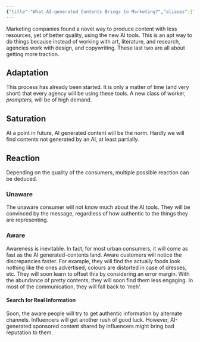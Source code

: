 ```yaml
---
{"title":"What AI-generated Contents Brings to Marketing?","aliases":["What AI-generated Contents Brings to Marketing?"],"location":"Badda, Dhaka","tags":["AI","Marketing"],"dg-note-icon":1,"dg-publish":true,"created":"2023-03-24T11:03:46+06:00","updated":"2023-06-06T01:11:45+06:00","dg-path":"Musings/AI gen Content and Marketing.md","permalink":"/musings/ai-gen-content-and-marketing/","dgPassFrontmatter":true,"noteIcon":1}
---
```


Marketing companies found a novel way to produce content with less resources, yet of better quality, using the new AI tools. This is an apt way to do things because instead of working with art, literature, and research, agencies work with design, and copywriting. These last two are all about getting more traction.

## Adaptation
This process has already been started. It is only a matter of time (and very short) that every agency will be using these tools. A new class of worker, *prompters,* will be of high demand.

## Saturation
At a point in future, AI generated content will be the norm. Hardly we will find contents not generated by an AI, at least partially.

## Reaction
Depending on the quality of the consumers, multiple possible reaction can be deduced.

### Unaware
The unaware consumer will not know much about the AI tools. They will be convinced by the message, regardless of how authentic to the things they are representing.

### Aware
Awareness is inevitable. In fact, for most urban consumers, it will come as fast as the AI generated-contents land. Aware customers will notice the discrepancies faster. For example, they will find the actually foods look nothing like the ones advertised, colours are distorted in case of dresses, etc. They will soon learn to offset this by considering an error margin. With the abundance of pretty contents, they will soon find them less engaging. In most of the communication, they will fall back to 'meh'.

#### Search for Real Information
Soon, the aware people will try to get authentic information by alternate channels. Influencers will get another rush of good luck. However, AI-generated sponsored content shared by influencers might bring bad reputation to them.